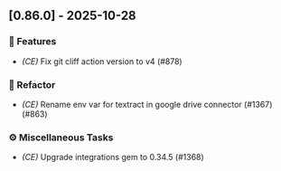 ## [0.86.0] - 2025-10-28

### 🚀 Features

- *(CE)* Fix git cliff action version to v4 (#878)

### 🚜 Refactor

- *(CE)* Rename env var for textract in google drive connector (#1367) (#863)

### ⚙️ Miscellaneous Tasks

- *(CE)* Upgrade integrations gem to 0.34.5 (#1368)
